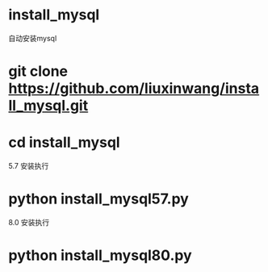 # install_mysql
自动安装mysql

# git clone https://github.com/liuxinwang/install_mysql.git
# cd install_mysql
5.7 安装执行
# python install_mysql57.py

8.0 安装执行
# python install_mysql80.py
